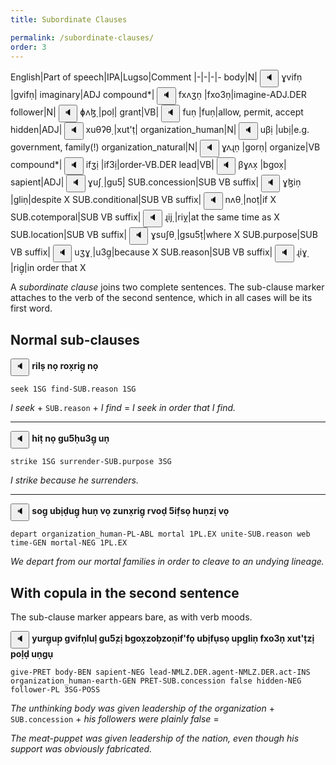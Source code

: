 ```yaml
---
title: Subordinate Clauses

permalink: /subordinate-clauses/
order: 3
---
```


English|Part of speech|IPA|Lugso|Comment
|-|-|-|-
body|N|<span class='spoken '> <button class='speak' type='button' data-ipa='ɣvifṇ'>🔈</button> <span class='ipa'>ɣvifṇ</span> </span>|gvifṇ|
imaginary|ADJ compound*|<span class='spoken '> <button class='speak' type='button' data-ipa='fxʌʒṇ'>🔈</button> <span class='ipa'>fxʌʒṇ</span> </span>|fxo3ṇ|imagine-ADJ.DER
follower|N|<span class='spoken '> <button class='speak' type='button' data-ipa='ɸʌɮ̣'>🔈</button> <span class='ipa'>ɸʌɮ̣</span> </span>|poḷ|
grant|VB|<span class='spoken '> <button class='speak' type='button' data-ipa='fuṇ'>🔈</button> <span class='ipa'>fuṇ</span> </span>|fuṇ|allow, permit, accept
hidden|ADJ|<span class='spoken '> <button class='speak' type='button' data-ipa='xuθʔθ̣'>🔈</button> <span class='ipa'>xuθʔθ̣</span> </span>|xut'ṭ|
organization_human|N|<span class='spoken '> <button class='speak' type='button' data-ipa='uβị'>🔈</button> <span class='ipa'>uβị</span> </span>|ubị|e.g. government, family(!)
organization_natural|N|<span class='spoken '> <button class='speak' type='button' data-ipa='ɣʌɻṇ'>🔈</button> <span class='ipa'>ɣʌɻṇ</span> </span>|gorṇ|
organize|VB compound*|<span class='spoken '> <button class='speak' type='button' data-ipa='ifʒị'>🔈</button> <span class='ipa'>ifʒị</span> </span>|if3ị|order-VB.DER
lead|VB|<span class='spoken '> <button class='speak' type='button' data-ipa='βɣʌx̣'>🔈</button> <span class='ipa'>βɣʌx̣</span> </span>|bgox̣|
sapient|ADJ|<span class='spoken '> <button class='speak' type='button' data-ipa='ɣuʃ̣'>🔈</button> <span class='ipa'>ɣuʃ̣</span> </span>|gu5̣|
SUB.concession|SUB VB suffix|<span class='spoken '> <button class='speak' type='button' data-ipa='ɣɮiṇ'>🔈</button> <span class='ipa'>ɣɮiṇ</span> </span>|gliṇ|despite X
SUB.conditional|SUB VB suffix|<span class='spoken '> <button class='speak' type='button' data-ipa='nʌθ̣'>🔈</button> <span class='ipa'>nʌθ̣</span> </span>|noṭ|if X
SUB.cotemporal|SUB VB suffix|<span class='spoken '> <button class='speak' type='button' data-ipa='ɻij̣'>🔈</button> <span class='ipa'>ɻij̣</span> </span>|riỵ|at the same time as X
SUB.location|SUB VB suffix|<span class='spoken '> <button class='speak' type='button' data-ipa='ɣsuʃθ̣'>🔈</button> <span class='ipa'>ɣsuʃθ̣</span> </span>|gsu5ṭ|where X
SUB.purpose|SUB VB suffix|<span class='spoken '> <button class='speak' type='button' data-ipa='uʒɣ̣'>🔈</button> <span class='ipa'>uʒɣ̣</span> </span>|u3g̣|because X
SUB.reason|SUB VB suffix|<span class='spoken '> <button class='speak' type='button' data-ipa='ɻiɣ̣'>🔈</button> <span class='ipa'>ɻiɣ̣</span> </span>|rig̣|in order that X

A _subordinate clause_ joins two complete sentences. The sub-clause marker attaches to the verb of the second sentence, which in all cases will be its first word.

## Normal sub-clauses

<span class='spoken btnOnly'> <button class='speak' type='button' data-ipa='ɻiɮṣ nʌ̣ ɻʌx̣ɻiɣ̣ nʌ̣'>🔈</button>  </span> <strong>rilṣ nọ rox̣rig̣ nọ</strong>

`seek 1SG find-SUB.reason 1SG`

_I seek_ + `SUB.reason` + _I find_ = _I seek in order that I find._

---

<span class='spoken btnOnly'> <button class='speak' type='button' data-ipa='χiθ̣ nʌ̣ ɣuʃχ̣uʒɣ̣ uṇ'>🔈</button>  </span> <strong>hiṭ nọ gu5ḥu3g̣ uṇ</strong>

`strike 1SG surrender-SUB.purpose 3SG`

_I strike because he surrenders._

---

<span class='spoken btnOnly'> <button class='speak' type='button' data-ipa='sʌɣ̣ uβịð̣uɣ̣ χuṇ vʌ̣ zunx̣ɻiɣ̣ ɻvʌð̣ ʃif̣sə̣ χuṇzị vʌ̣'>🔈</button>  </span> <strong>sog̣ ubịḍug̣ huṇ vọ zunx̣rig̣ rvoḍ 5if̣sọ huṇzị vọ</strong>

`depart organization_human-PL-ABL mortal 1PL.EX unite-SUB.reason web time-GEN mortal-NEG 1PL.EX`

_We depart from our mortal families in order to cleave to an undying lineage._

## With copula in the second sentence

The sub-clause marker appears bare, as with verb moods.

<span class='spoken btnOnly'> <button class='speak' type='button' data-ipa='juɻɣ̣uɸ̣ ɣvifṇɮuɮ̣ ɣuʃ̣zị βɣʌx̣zəβ̣zəṇifʔfə̣ uβịfụsə̣ uɸ̣ɣɮiṇ fxʌʒṇ xuθʔθ̣zị ɸʌɮ̣ð̣ uṇɣụ'>🔈</button>  </span> <strong>yurg̣up̣ gvifṇluḷ gu5̣zị bgox̣zoḅzoṇif'fọ ubịfụsọ up̣gliṇ fxo3ṇ xut'ṭzị poḷḍ uṇgụ</strong>

`give-PRET body-BEN sapient-NEG lead-NMLZ.DER.agent-NMLZ.DER.act-INS organization_human-earth-GEN PRET-SUB.concession false hidden-NEG follower-PL 3SG-POSS`

_The unthinking body was given leadership of the organization_ + `SUB.concession` + _his followers were plainly false_ =

_The meat-puppet was given leadership of the nation, even though his support was obviously fabricated._
